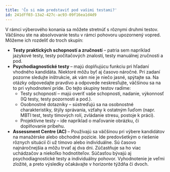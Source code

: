 ```yaml
---
title: 'Čo si mám predstaviť pod vašimi testami?'
id: 241dff03-13a2-427c-ac93-09f16ea1d4d9
---
```

<p>V rámci výberového konania sa môžete stretnúť s rôznymi druhmi testov. Väčšinou ste na absolvovanie testu v rámci pohovoru upozornený vopred. Môžeme ich rozdeliť do troch skupín:
</p>
<ul>
	<li><strong></strong><strong>Testy praktických schopností a zručností</strong> – patria sem napríklad jazykové testy, testy počítačových znalostí, testy manuálnej zručnosti a pod.</li>
	<li><strong></strong><strong>Psychodiagnostické testy </strong>– majú doplňujúcu funkciu pri hľadaní vhodného kandidáta. Niektoré môžu byť aj časovo náročné. Pri zadaní pozorne sledujte inštrukcie, ak vám nie je niečo jasné, spýtajte sa. Na otázky odpovedajte pravdivo a odpovede neskresľujte, väčšinou sa na to pri vyhodnotení príde. Do tejto skupiny testov radíme:<o:p></o:p>
	<ul>
		<li>Testy schopností – majú overiť vaše schopnosti, nadanie, výkonnosť (IQ testy, testy pozornosti a pod.).<o:p></o:p></li>
		<li>Osobnostné dotazníky – sústreďujú sa na osobnostné charakteristiky, štýly správania, vzťahy k ostatným ľuďom (napr. MBTI test, testy tímových rolí, zvládanie stresu, postoje k práci).<o:p></o:p></li>
		<li>Projektívne testy – ide napríklad o maľovanie obrázku, či doplňovanie príbehu.</li>
	</ul></li>
	<li><strong></strong><strong>Assessment Centre (AC) </strong>– Používajú sa väčšinou pri výbere kandidátov na manažérske alebo obchodné pozície. Ide predovšetkým o riešenie rôznych situácií či už tímovo alebo individuálne. Sú časovo najnáročnejšia a môžu trvať aj dva dni. Zúčastňuje sa ho viac uchádzačov a niekoľko hodnotiteľov. Súčasťou bývajú aj psychodiagnostické testy a individuálny pohovor. Vyhodnotenie je veľmi zložité, a preto výsledky očakávajte v horizonte týždňa či dvoch.
	</li>
</ul>